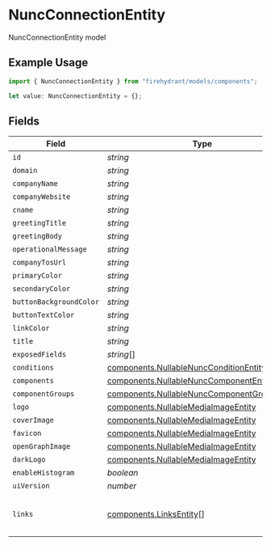 # NuncConnectionEntity

NuncConnectionEntity model

## Example Usage

```typescript
import { NuncConnectionEntity } from "firehydrant/models/components";

let value: NuncConnectionEntity = {};
```

## Fields

| Field                                                                                                      | Type                                                                                                       | Required                                                                                                   | Description                                                                                                |
| ---------------------------------------------------------------------------------------------------------- | ---------------------------------------------------------------------------------------------------------- | ---------------------------------------------------------------------------------------------------------- | ---------------------------------------------------------------------------------------------------------- |
| `id`                                                                                                       | *string*                                                                                                   | :heavy_minus_sign:                                                                                         | N/A                                                                                                        |
| `domain`                                                                                                   | *string*                                                                                                   | :heavy_minus_sign:                                                                                         | N/A                                                                                                        |
| `companyName`                                                                                              | *string*                                                                                                   | :heavy_minus_sign:                                                                                         | N/A                                                                                                        |
| `companyWebsite`                                                                                           | *string*                                                                                                   | :heavy_minus_sign:                                                                                         | N/A                                                                                                        |
| `cname`                                                                                                    | *string*                                                                                                   | :heavy_minus_sign:                                                                                         | N/A                                                                                                        |
| `greetingTitle`                                                                                            | *string*                                                                                                   | :heavy_minus_sign:                                                                                         | N/A                                                                                                        |
| `greetingBody`                                                                                             | *string*                                                                                                   | :heavy_minus_sign:                                                                                         | N/A                                                                                                        |
| `operationalMessage`                                                                                       | *string*                                                                                                   | :heavy_minus_sign:                                                                                         | N/A                                                                                                        |
| `companyTosUrl`                                                                                            | *string*                                                                                                   | :heavy_minus_sign:                                                                                         | N/A                                                                                                        |
| `primaryColor`                                                                                             | *string*                                                                                                   | :heavy_minus_sign:                                                                                         | N/A                                                                                                        |
| `secondaryColor`                                                                                           | *string*                                                                                                   | :heavy_minus_sign:                                                                                         | N/A                                                                                                        |
| `buttonBackgroundColor`                                                                                    | *string*                                                                                                   | :heavy_minus_sign:                                                                                         | N/A                                                                                                        |
| `buttonTextColor`                                                                                          | *string*                                                                                                   | :heavy_minus_sign:                                                                                         | N/A                                                                                                        |
| `linkColor`                                                                                                | *string*                                                                                                   | :heavy_minus_sign:                                                                                         | N/A                                                                                                        |
| `title`                                                                                                    | *string*                                                                                                   | :heavy_minus_sign:                                                                                         | N/A                                                                                                        |
| `exposedFields`                                                                                            | *string*[]                                                                                                 | :heavy_minus_sign:                                                                                         | N/A                                                                                                        |
| `conditions`                                                                                               | [components.NullableNuncConditionEntity](../../models/components/nullablenuncconditionentity.md)           | :heavy_minus_sign:                                                                                         | N/A                                                                                                        |
| `components`                                                                                               | [components.NullableNuncComponentEntity](../../models/components/nullablenunccomponententity.md)           | :heavy_minus_sign:                                                                                         | N/A                                                                                                        |
| `componentGroups`                                                                                          | [components.NullableNuncComponentGroupEntity](../../models/components/nullablenunccomponentgroupentity.md) | :heavy_minus_sign:                                                                                         | N/A                                                                                                        |
| `logo`                                                                                                     | [components.NullableMediaImageEntity](../../models/components/nullablemediaimageentity.md)                 | :heavy_minus_sign:                                                                                         | N/A                                                                                                        |
| `coverImage`                                                                                               | [components.NullableMediaImageEntity](../../models/components/nullablemediaimageentity.md)                 | :heavy_minus_sign:                                                                                         | N/A                                                                                                        |
| `favicon`                                                                                                  | [components.NullableMediaImageEntity](../../models/components/nullablemediaimageentity.md)                 | :heavy_minus_sign:                                                                                         | N/A                                                                                                        |
| `openGraphImage`                                                                                           | [components.NullableMediaImageEntity](../../models/components/nullablemediaimageentity.md)                 | :heavy_minus_sign:                                                                                         | N/A                                                                                                        |
| `darkLogo`                                                                                                 | [components.NullableMediaImageEntity](../../models/components/nullablemediaimageentity.md)                 | :heavy_minus_sign:                                                                                         | N/A                                                                                                        |
| `enableHistogram`                                                                                          | *boolean*                                                                                                  | :heavy_minus_sign:                                                                                         | N/A                                                                                                        |
| `uiVersion`                                                                                                | *number*                                                                                                   | :heavy_minus_sign:                                                                                         | N/A                                                                                                        |
| `links`                                                                                                    | [components.LinksEntity](../../models/components/linksentity.md)[]                                         | :heavy_minus_sign:                                                                                         | List of links attached to this status page.                                                                |